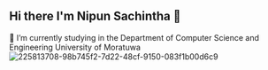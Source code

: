 ## Hi there I'm Nipun Sachintha 👋
🌱 I’m currently studying in the Department of Computer Science and Engineering University of Moratuwa</br>
![225813708-98b745f2-7d22-48cf-9150-083f1b00d6c9](https://github.com/user-attachments/assets/98500595-3ca5-47a8-9088-51d5c313bd2a)



<!--
**NipunSachintha/NipunSachintha** is a ✨ _special_ ✨ repository because its `README.md` (this file) appears on your GitHub profile.

Here are some ideas to get you started:

- 🔭 I’m currently working on ...
- 🌱 I’m currently learning ...
- 👯 I’m looking to collaborate on ...
- 🤔 I’m looking for help with ...
- 💬 Ask me about ...
- 📫 How to reach me: ...
- 😄 Pronouns: ...
- ⚡ Fun fact: ...
-->
